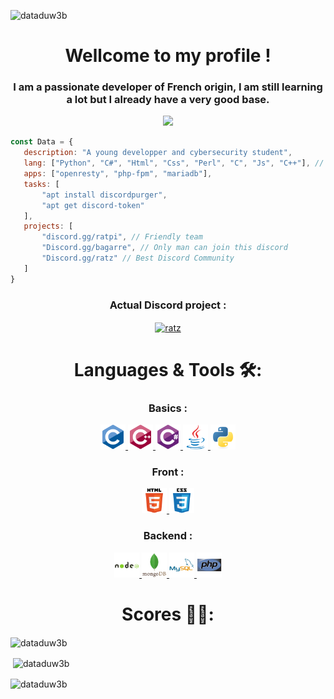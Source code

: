 <p align="left"> <img src="https://komarev.com/ghpvc/?username=dataduw3b&label=Profile%20views&color=0e75b6&style=flat" alt="dataduw3b" /> </p>


<h1 align="center">Wellcome to my profile !</h1>

<h3 align="center">I am a passionate developer of French origin, I am still learning a lot but I already have a very good base.</h3>

<p align="center"><img src="https://readme-typing-svg.herokuapp.com?duration=2000&color=EBD41B&center=true&vCenter=true&lines=developer+fullstack;coffee+addict;vuejs+for+life">

 
 ```javascript
const Data = {
    description: "A young developper and cybersecurity student",
    lang: ["Python", "C#", "Html", "Css", "Perl", "C", "Js", "C++"], // Most used 
    apps: ["openresty", "php-fpm", "mariadb"],
    tasks: [
        "apt install discordpurger",
        "apt get discord-token"
    ],
    projects: [
        "discord.gg/ratpi", // Friendly team
        "Discord.gg/bagarre", // Only man can join this discord 
        "Discord.gg/ratz" // Best Discord Community
    ]
}
```

<h3 align="center">Actual Discord project :</h3>
<p align="center">
<a href="https://discord.gg/ratz" target="blank"><img align="center" src="https://raw.githubusercontent.com/rahuldkjain/github-profile-readme-generator/master/src/images/icons/Social/discord.svg" alt="ratz" height="30" width="40" /></a>
</p>

<h1 align="center">Languages & Tools 🛠:</h1>

  
<h3 align="center">Basics :</h3>
 <p align="center"> <a href="https://www.cprogramming.com/" target="_blank" rel="noreferrer"> <img src="https://raw.githubusercontent.com/devicons/devicon/master/icons/c/c-original.svg" alt="c" width="40" height="40"/> </a> <a href="https://www.w3schools.com/cpp/" target="_blank" rel="noreferrer"> <img src="https://raw.githubusercontent.com/devicons/devicon/master/icons/cplusplus/cplusplus-original.svg" alt="cplusplus" width="40" height="40"/> </a> <a href="https://www.w3schools.com/cs/" target="_blank" rel="noreferrer"> <img src="https://raw.githubusercontent.com/devicons/devicon/master/icons/csharp/csharp-original.svg" alt="csharp" width="40" height="40"/> <a href="https://www.java.com" target="_blank" rel="noreferrer"> <img src="https://raw.githubusercontent.com/devicons/devicon/master/icons/java/java-original.svg" alt="java" width="40" height="40"/> </a> <a href="https://www.python.org" target="_blank" rel="noreferrer"> <img src="https://raw.githubusercontent.com/devicons/devicon/master/icons/python/python-original.svg" alt="python" width="40" height="40"/> </a>

   
<h3 align="center">Front :</h3>
<p align="center"> <a href="https://www.w3.org/html/" target="_blank" rel="noreferrer"> <img src="https://raw.githubusercontent.com/devicons/devicon/master/icons/html5/html5-original-wordmark.svg" alt="html5" width="40" height="40"/> </a> <a href="https://www.w3schools.com/css/" target="_blank" rel="noreferrer"> <img src="https://raw.githubusercontent.com/devicons/devicon/master/icons/css3/css3-original-wordmark.svg" alt="css3" width="40" height="40"/> </a> 
  
<h3 align="center">Backend :</h3>
<p align="center"> <a href="https://nodejs.org" target="_blank" rel="noreferrer"> <img src="https://raw.githubusercontent.com/devicons/devicon/master/icons/nodejs/nodejs-original-wordmark.svg" alt="nodejs" width="40" height="40"/> </a>
<a href="https://www.mongodb.com/" target="_blank" rel="noreferrer"> <img src="https://raw.githubusercontent.com/devicons/devicon/master/icons/mongodb/mongodb-original-wordmark.svg" alt="mongodb" width="40" height="40"/> </a> <a href="https://www.mysql.com/" target="_blank" rel="noreferrer"> <img src="https://raw.githubusercontent.com/devicons/devicon/master/icons/mysql/mysql-original-wordmark.svg" alt="mysql" width="40" height="40"/> </a> <a href="https://www.php.net" target="_blank" rel="noreferrer"> <img src="https://raw.githubusercontent.com/devicons/devicon/master/icons/php/php-original.svg" alt="php" width="40" height="40"/> </a>
  
<h1 align="center">Scores 👨‍💻:</h1>
  
<p><img align="center" src="https://github-readme-stats.vercel.app/api/top-langs?username=dataduw3b&show_icons=true&theme=dark&locale=en&layout=compact" alt="dataduw3b" /></p>
  
<p>&nbsp;<img align="center" src="https://github-readme-stats.vercel.app/api?username=dataduw3b&show_icons=true&theme=dark&title_color=ffffff&text_color=ffffff&locale=en" alt="dataduw3b" /></p>



<p><img align="center" src="https://github-readme-streak-stats.herokuapp.com/?user=dataduw3b&theme=dark" alt="dataduw3b" /></p>
